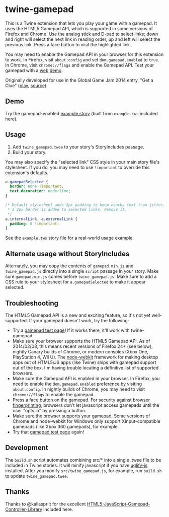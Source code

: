 twine-gamepad
=============

This is a Twine extension that lets you play your game with a gamepad. It uses
the HTML5 Gamepad API, which is supported in some versions of Firefox and
Chrome. Use the analog stick and D-pad to select links; down and right will
select the next link in reading order, up and left will select the previous link.
Press a face button to visit the highlighted link.

You may need to enable the Gamepad API in your browser for this extension to
work. In Firefox, visit `about:config` and set `dom.gamepad.enabled` to `true`.
In Chrome, visit `chrome://flags` and enable the Gamepad API. Test your gamepad
with a [web](http://luser.github.io/gamepadtest/) [demo](http://html5gamepad.com/).

Originally developed for use in the Global Game Jam 2014 entry, "Get a Clue"
([play](http://get-a-clue.herokuapp.com),
[source](https://github.com/benjamingold/GGJ14GetAClue/)).

## Demo

Try the gamepad-enabled [example story](http://mildmojo.github.io/twine-gamepad/example)
(built from `example.tws` included here).

## Usage

1. Add `twine_gamepad.twee` to your story's StoryIncludes passage.
2. Build your story.

You may also specify the "selected link" CSS style in your main story file's
stylesheet. If you do, you may need to use `!important` to override this
extension's defaults.

```css
a.gamepadSelected {
  border: none !important;
  text-decoration: underline;
}

/* Default stylesheet adds 2px padding to keep nearby text from jittering when
 * a 2px border is added to selected links. Remove it.
 */
a.internalLink, a.externalLink {
  padding: 0 !important;
}
```

See the `example.tws` story file for a real-world usage example.

## Alternate usage without StoryIncludes

Alternately, you may copy the contents of `gamepad.min.js` and
`twine_gamepad.js` directly into a single `script` passage in your story. Make
sure `gamepad.min.js` comes before `twine_gamepad.js`. Make sure to add a CSS
rule to your stylesheet for `a.gamepadSelected` to make it appear selected.

## Troubleshooting

The HTML5 Gamepad API is a new and exciting feature, so it's not yet
well-supported. If your gamepad doesn't work, try the following:

- Try a [gamepad test page](http://luser.github.io/gamepadtest/)! If it works
  there, it'll work with twine-gamepad.
- Make sure your browser supports the HTML5 Gamepad API. As of 2014/02/03, this
  means recent versions of Firefox 24+ (see below), nightly Canary builds of
  Chrome, or modern consoles (Xbox One, PlayStation 4, Wii U). The
  [node-webkit](https://github.com/rogerwang/node-webkit) framework for making
  desktop apps out of HTML5/JS apps (like Twine) ships with gamepad support out
  of the box. I'm having trouble locating a definitive list of supported browsers.
- Make sure the Gamepad API is enabled in your browser. In Firefox, you need
  to enable the `dom.gamepad.enabled` preference by visiting `about:config`. In
  nightly builds of Chrome, you may need to visit `chrome://flags` to enable the
  gamepad.
- Press a face button on the gamepad. For security against
  [browser fingerprinting](https://panopticlick.eff.org/), browsers don't let
  javascript access gamepads until the user "opts in" by pressing a button.
- Make sure the browser supports your gamepad. Some versions of Chrome and
  node-webkit for Windows only support XInput-compatible gamepads (like Xbox 360
  gamepads), for example.
- Try that [gamepad test page](http://luser.github.io/gamepadtest/) again!

## Development

The `build.sh` script automates combining src/* into a single .twee file to be
included in Twine stories. It will minify javascript if you have
[uglify-js](https://github.com/mishoo/UglifyJS) installed. After you modify
`src/twine_gamepad.js`, for example, run `build.sh` to update
`twine_gamepad.twee`.

## Thanks

Thanks to @kallaspriit for the excellent [HTML5-JavaScript-Gamepad-Controller-Library](https://github.com/kallaspriit/HTML5-JavaScript-Gamepad-Controller-Library) included here.
